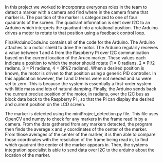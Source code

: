 In this project we worked to incorporate everyones roles in the team to detect a marker with a camera and find where in the camera frame that marker is.
The position of the marker is categorized to one of four quadrants of the screen. The quadrant information is sent over I2C to an Arduino which interprets the quadrant into a rotational position. The Arduino drives a motor to rotate to that position using a feedback control loop.

FinalArduinoCode.ino contains all of the code for the Arduino. The Arduino attaches to a motor shield to drive the motor. The Arduino regularly receives a value between 1 and 4 from the Raspberry Pi over I2C communication based on the current location of the Aruco marker. These values each indicate a position to which the motor should rotate (1 = 0 radians, 2 = PI/2 radians, 3 = PI radians, 4 = 3PI/2 radians). When a desired position is known, the motor is driven to that position using a generic PID controller. In this application however, the I and D terms were not needed and so were set to zero. This is because the system is essentially a first-order system with little mass and lots of natural damping. Finally, the Arduino sends back the current precise position of the motor, in radians, over the I2C bus as block data back to the Raspberry Pi , so that the Pi can display the desired and current position on the LCD screen.

The marker is detected using the miniProject_detection.py file. This file uses OpenCV and numpy to check for any markers in the frame read in by a camera. From the data gathered from any markers detected, the program then finds the average x and y coordinates of the center of the marker. From those averages of the center of the marker, it is then able to compare those coordinates with the resolution of the frame being read in, to find which quadrant the center of the marker appears in. Then, the systems integration specialist is able to send data over I2C to the arduino about the location of the marker.
